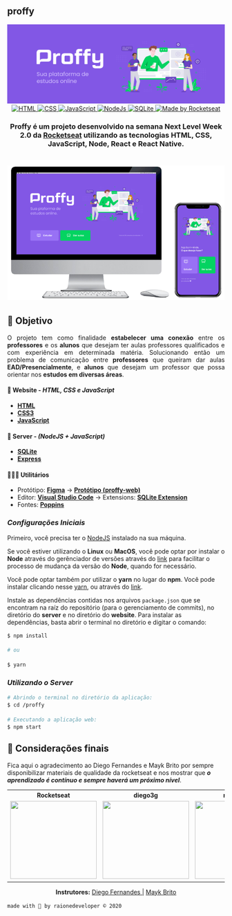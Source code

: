 ## proffy

<div align="center">
	<img src="./public/images/markdown/logo.png" alt="Proffy Banner">
</div>

<div align="center">

  <a href="https://www.w3schools.com/tags/tag_doctype.asp" target="_blank">
    <img alt="HTML" src="https://img.shields.io/badge/HTML-used-blue?style=flat-square&logo=appveyor">
  </a>
  
  <!-- CSS -->
  <a href="https://devdocs.io/css/" target="_blank">
    <img alt="CSS" src="https://img.shields.io/badge/CSS-used-red?style=flat-square&logo=appveyor">
  </a>

  <!-- JavaScript -->
  <a href="https://developer.mozilla.org/pt-BR/docs/Web/JavaScript" target="_blank">
    <img alt="JavaScript" src="https://img.shields.io/badge/Javascript-used-yellow?style=flat-square&logo=appveyor">
  </a>

  <!-- Node.Js -->
  <a href="https://nodejs.org/en/" target="_blank">
    <img alt="NodeJs" src="https://img.shields.io/badge/NodeJS-used-3CB371?style=flat-square&logo=appveyor)">
  </a>

  <!-- SQLite -->
  <a href="https://www.sqlite.org/docs.html" target="_blank">
    <img alt="SQLite" src="https://img.shields.io/badge/SQLite-used-4E94D9?style=flat-square&logo=appveyor">
  </a>

  <!-- RocketSeat -->
  <a href="https://rocketseat.com.br" target="_blank">
    <img alt="Made by Rocketseat" src="https://img.shields.io/badge/made%20by-Rocketseat-%237519C1">
  </a>

</div>

<h3 align=center>
  
Proffy é um projeto desenvolvido na semana **Next Level Week 2.0** da **[Rocketseat](https://www.rocketseat.com.br)** utilizando as tecnologias **HTML, CSS, JavaScript, Node, React** e **React Native**.

</h3>

<h1 align=center>
  <img src="./public/images/markdown/TelaWeb-Mobile.png" alt="Tela Web-Mobile"/>
</h1>

## 🚀 Objetivo 

<p align=justify> 
  O projeto tem como finalidade <strong>estabelecer uma conexão</strong> entre os <strong>professores</strong> e os <strong>alunos</strong> que desejam ter aulas professores qualificados e com experiência em determinada matéria. Solucionando então um problema de comunicação entre <strong>professores</strong> que queiram dar aulas <strong>EAD/Presencialmente</strong>, e <strong>alunos</strong> que desejam um professor que possa orientar nos <strong>estudos em diversas áreas</strong>.
</p>


#### 📑 **Website** - ***HTML, CSS e JavaScript***

  - **[HTML](https://www.w3schools.com/html/html_intro.asp)**
  - **[CSS3](https://www.w3.org/Style/CSS/Overview.en.html)**
  - **[JavaScript](https://www.javascript.com/)**
 
#### 💾	 **Server** - ***(NodeJS + JavaScript)***
  - **[SQLite](https://www.sqlite.org/index.html)**
  - **[Express](https://expressjs.com/pt-br/)**
  

#### 👨🏽‍💻  **Utilitários**

  - Protótipo: **[Figma](https://www.figma.com/)** &rarr; **[Protótipo (proffy-web)](https://www.figma.com/file/TxfUYM9a1Yb55DCxGV8LLV/Proffy-Web-Copy)**
  - Editor: **[Visual Studio Code](https://code.visualstudio.com/download)** &rarr; Extensions: **[SQLite Extension](https://marketplace.visualstudio.com/items?itemName=alexcvzz.vscode-sqlite)**
  - Fontes: **[Poppins](https://fonts.google.com/specimen/Poppins)**

### ***Configurações Iniciais***

Primeiro, você precisa ter o [NodeJS](https://nodejs.org/en/download/) instalado na sua máquina. 

Se você estiver utilizando o **Linux** ou **MacOS**, você pode optar por instalar o **Node** através do gerênciador de versões através do [link](https://nodejs.org/en/download/package-manager/) para facilitar o processo de mudança da versão do **Node**, quando for necessário.

Você pode optar também por utilizar o **yarn** no lugar do **npm**. Você pode instalar clicando nesse [yarn](https://yarnpkg.com/), ou através do [link](https://classic.yarnpkg.com/pt-BR/docs/install/#debian-stable).

Instale as dependências contidas nos arquivos `package.json` que se encontram na raíz do repositório (para o gerenciamento de commits), no diretório do **server** e no diretório do **website**. Para instalar as dependências, basta abrir o terminal no diretório e digitar o comando:

```sh
$ npm install

# ou

$ yarn
```

### ***Utilizando o Server***

```sh
# Abrindo o terminal no diretório da aplicação:
$ cd /proffy

# Executando a aplicação web:
$ npm start
```

## 🙏 Considerações finais

Fica aqui o agradecimento ao Diego Fernandes e Mayk Brito por sempre disponibilizar materiais de qualidade da rocketseat e nos mostrar que ***o aprendizado é contínuo e sempre haverá um próximo nível***.

<div align="center">

  <table style="width:100%">
    <tr align="center">
      <th><strong>Rocketseat</strong></th>
      <th><strong>diego3g</strong></th>
      <th><strong>maykbrito</strong></th>
    </tr>
    <tr align="center">
      <td>
        <a href="https://rocketseat.com.br/">
          <img width="200" height="180" src="https://user-images.githubusercontent.com/38081852/83981650-1e2e6680-a8f6-11ea-9f42-6df8fe809e4b.png">
        </a>
      </td>
      <td>
        <a href="https://github.com/diego3g">
          <img width="200" height="180" src="https://user-images.githubusercontent.com/38081852/83981712-b7f61380-a8f6-11ea-9099-bd3677e97e39.jpg">
        </a>
      </td>
      <td>
        <a href="https://github.com/maykbrito">
          <img width="200" height="180" src="https://user-images.githubusercontent.com/38081852/83981753-1de29b00-a8f7-11ea-93cf-23d2ff65fa5c.png">
        </a>
      </td>
    </tr>
  </table>

</div>

<p align=center>
  <strong>Instrutores:</strong>
  <a href="https://github.com/diego3g" target="_blank">Diego Fernandes |</a>
  <a href="https://github.com/maykbrito" target="_blank">Mayk Brito</a>
</p>

`made with 💜 by raionedeveloper © 2020`

























